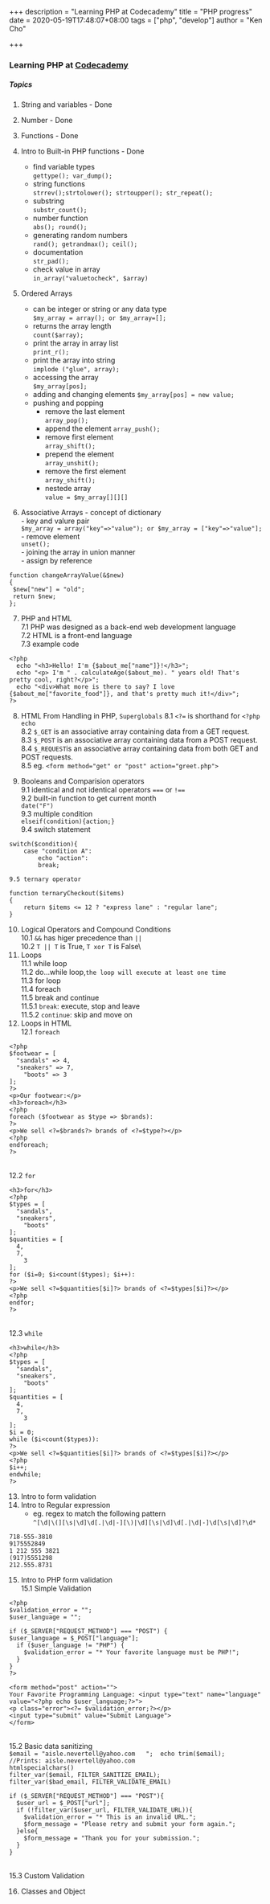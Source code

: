+++
description = "Learning PHP at Codecademy"
title = "PHP progress"
date = 2020-05-19T17:48:07+08:00
tags = ["php", "develop"]
author = "Ken Cho"

+++
### Learning PHP at [Codecademy](https://www.codecademy.com/learn/learn-php)

##### Topics
1. String and variables - Done  
2. Number - Done  
3. Functions - Done  
4. Intro to Built-in PHP functions - Done  
    - find variable types  
    `gettype(); var_dump();`    
    - string functions  
    `strrev();strtolower(); strtoupper(); str_repeat();`  
    - substring  
    `substr_count();`  
    - number function  
    `abs(); round();`  
    - generating random numbers  
    `rand(); getrandmax(); ceil();`  
    - documentation  
    `str_pad();`  
    - check value in array\
    `in_array("valuetocheck", $array)`


5. Ordered Arrays 
    - can be integer or string or any data type    
    `$my_array = array(); or $my_array=[];`       
    - returns the array length  
    `count($array);`        
    - print the array in  array list  
    `print_r();`      
    - print the array into string  
    `implode ("glue", array);`  
    - accessing the array  
    `$my_array[pos];`  
    - adding and changing elements
    `$my_array[pos] = new value;`  
    - pushing and popping  
        - remove the last element  
        `array_pop();`  
        - append the element
        `array_push();`  
        - remove first element  
        `array_shift();`  
        - prepend the element  
        `array_unshit();`       
        - remove the first element  
        `array_shift();` 
        - nestede array  
        `value = $my_array[][][]`  

6. Associative Arrays 
        - concept of dictionary   
        - key and valure pair  
        `$my_array = array("key"=>"value"); or $my_array = ["key"=>"value"];`   
        - remove element  
        `unset();`  
        - joining the array in union manner  
        - assign by reference
```
function changeArrayValue(&$new) 
{
 $new["new"] = "old";
 return $new;
};
```

7. PHP and HTML  
    7.1 PHP was designed as a back-end web development language  
    7.2 HTML is a front-end language  
    7.3 example code  
```
<?php 
  echo "<h3>Hello! I'm {$about_me["name"]}!</h3>";
  echo "<p> I'm " . calculateAge($about_me). " years old! That's pretty cool, right?</p>";
  echo "<div>What more is there to say? I love {$about_me["favorite_food"]}, and that's pretty much it!</div>"; 
?>
```    
  
8. HTML From Handling in PHP, `Superglobals` 
    8.1 `<?=` is shorthand for `<?php echo`  
    8.2 `$_GET` is an associative array containing data from a GET request.  
    8.3 `$_POST` is an associative array containing data from a POST request.  
    8.4 `$_REQUEST`is an associative array containing data from both GET and POST requests.  
    8.5 eg. `<form method="get" or "post" action="greet.php">` 
  
9. Booleans and Comparision operators   
    9.1 identical and not identical operators
        `===`  or `!==`  
    9.2 built-in function to get current month  
        `date("F")`  
    9.3 multiple condition  
        `elseif(condition){action;}`    
    9.4 switch statement
```    
switch($condition){
    case "condition A":
        echo "action":  
        break;
```   
    9.5 ternary operator  
```
function ternaryCheckout($items) 
{ 
    return $items <= 12 ? "express lane" : "regular lane";
}
```
10. Logical Operators and Compound Conditions  
    10.1 `&&` has higer precedence than `||`\
    10.2 `T || T` is True, `T xor T` is False\
11. Loops  
    11.1 while loop  
    11.2 do...while loop,`the loop will execute at least one time`  
    11.3 for loop  
    11.4 foreach  
    11.5 break and continue  
        11.5.1 `break`: execute, stop and leave  
        11.5.2 `continue`: skip and move on  
12. Loops in HTML  
    12.1 `foreach`  
```
<?php
$footwear = [
  "sandals" => 4,
  "sneakers" => 7,
	"boots" => 3
];
?>
<p>Our footwear:</p>
<h3>foreach</h3>
<?php
foreach ($footwear as $type => $brands):
?>
<p>We sell <?=$brands?> brands of <?=$type?></p>
<?php
endforeach;
?>
```   
\
        12.2 `for`

```
<h3>for</h3>
<?php
$types = [
  "sandals",
  "sneakers",
	"boots"
];
$quantities = [
  4,
  7,
	3
];
for ($i=0; $i<count($types); $i++):
?>
<p>We sell <?=$quantities[$i]?> brands of <?=$types[$i]?></p>
<?php
endfor;
?>
```
\
    12.3 `while`

```
<h3>while</h3>
<?php
$types = [
  "sandals",
  "sneakers",
	"boots"
];
$quantities = [
  4,
  7,
	3
];
$i = 0;
while ($i<count($types)):
?>
<p>We sell <?=$quantities[$i]?> brands of <?=$types[$i]?></p>
<?php
$i++;
endwhile;
?>
```  

13. Intro to form validation  
14. Intro to Regular expression 
    - eg. regex to match the following pattern  
    `^[\d|\(][\s|\d]\d[.|\d|-][\)|\d][\s|\d]\d[.|\d|-]\d[\s|\d]?\d*`    
```
718-555-3810
9175552849
1 212 555 3821
(917)5551298
212.555.8731
``` 
15. Intro to PHP form validation  
    15.1 Simple Validation
```
<?php
$validation_error = "";
$user_language = "";

if ($_SERVER["REQUEST_METHOD"] === "POST") {
$user_language = $_POST["language"];
  if ($user_language != "PHP") {
    $validation_error = "* Your favorite language must be PHP!";
  } 
}
?>

<form method="post" action="">
Your Favorite Programming Language: <input type="text" name="language" value="<?php echo $user_language;?>">
<p class="error"><?= $validation_error;?></p>
<input type="submit" value="Submit Language">
</form>
```
\
    15.2 Basic data sanitizing  
`$email = "aisle.nevertell@yahoo.com   "; 
echo trim($email);`  
`//Prints: aisle.nevertell@yahoo.com`  
`htmlspecialchars()`  
`filter_var($email, FILTER_SANITIZE_EMAIL);`  
`filter_var($bad_email, FILTER_VALIDATE_EMAIL)`  
```
if ($_SERVER["REQUEST_METHOD"] === "POST"){
  $user_url = $_POST["url"];
  if (!filter_var($user_url, FILTER_VALIDATE_URL)){
    $validation_error = "* This is an invalid URL.";
    $form_message = "Please retry and submit your form again.";
  }else{
    $form_message = "Thank you for your submission.";
  }
}
```  
\
    15.3 Custom Validation  
  
16. Classes and Object  


